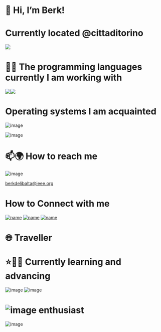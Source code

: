 # 👋 Hi, I’m Berk!

# Currently located @cittaditorino
<img src="https://upload.wikimedia.org/wikipedia/commons/thumb/6/62/Turin_monte_cappuccini.jpg/800px-Turin_monte_cappuccini.jpg"/>

#

# 👨‍💻 The programming languages currently I am working with
<img src="https://img.icons8.com/color/96/000000/java-coffee-cup-logo--v1.png"/><img src="https://img.icons8.com/color/96/000000/c-programming.png"/>
# Operating systems I am acquainted
![image](https://upload.wikimedia.org/wikipedia/commons/thumb/e/e6/Windows_11_logo.svg/250px-Windows_11_logo.svg.png)

![image](https://upload.wikimedia.org/wikipedia/commons/thumb/3/3a/Logo-ubuntu_no%28r%29-black_orange-hex.svg/250px-Logo-ubuntu_no%28r%29-black_orange-hex.svg.png)


# 📫🌍 How to reach me 
![image](https://img.shields.io/badge/Gmail-D14836?style=for-the-badge&logo=gmail&logoColor=white)

berkdelibalta@ieee.org 

# How to Connect with me  
[![name](https://img.shields.io/badge/LinkedIn-0077B5?style=for-the-badge&logo=linkedin&logoColor=white)](https://www.linkedin.com/in/berkdelibalta/)
[![name](https://img.shields.io/badge/GitHub-100000?style=for-the-badge&logo=github&logoColor=white)](https://github.com/BerkDelibalta)
[![name](https://img.shields.io/badge/-Hackerrank-2EC866?style=for-the-badge&logo=HackerRank&logoColor=white)](https://www.hackerrank.com/berkdelibalta)

# 🌐 Traveller

# ⭐✌🏻 Currently learning and advancing
![image](https://upload.wikimedia.org/wikipedia/commons/thumb/3/39/Kubernetes_logo_without_workmark.svg/90px-Kubernetes_logo_without_workmark.svg.png)
![image](https://upload.wikimedia.org/wikipedia/commons/thumb/4/4e/Docker_%28container_engine%29_logo.svg/320px-Docker_%28container_engine%29_logo.svg.png)

#
# ![image](https://upload.wikimedia.org/wikipedia/commons/3/33/F1.svg) enthusiast
![image](https://upload.wikimedia.org/wikipedia/en/d/df/Aston_Martin_F1.svg)
<!---
BerkDelibalta/BerkDelibalta is a ✨ special ✨ repository because its `README.md` (this file) appears on your GitHub profile.
You can click the Preview link to take a look at your changes.
--->
